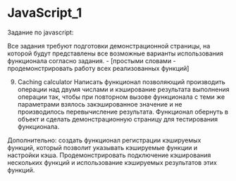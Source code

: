 JavaScript_1
============

Задание по javascript:

Все задания требуют подготовки демонстрационной страницы, на которой будут представлены все возможные варианты использования функционала согласно задания. - [простыми словами - продемонстрировать работу всех реализованных функций]

9. Caching calculator
Написать функционал позволяющий производить операции над двумя числами и кэширование результата выполнения операции так, чтобы при повторном вызове функционала с теми же параметрами взялось закэшированное значение и не производилось перевычисление результата. Функционал обернуть в объект и сделать демонстрационную страницу для тестирования функционала.


Дополнительно: создать функционал регистрации кэшируемых функций, который позволит указывать кэшируемые функции и настройки кэша. Продемонстрировать подключение кэширования нескольких функций и использование кэшируемых результатов этих функций.
